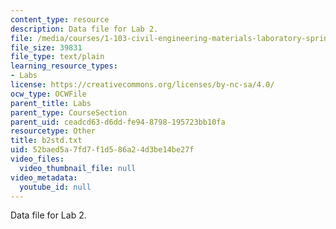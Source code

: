 ```yaml
---
content_type: resource
description: Data file for Lab 2.
file: /media/courses/1-103-civil-engineering-materials-laboratory-spring-2004/52baed5a7fd7f1d586a24d3be14be27f_b2std.txt
file_size: 39831
file_type: text/plain
learning_resource_types:
- Labs
license: https://creativecommons.org/licenses/by-nc-sa/4.0/
ocw_type: OCWFile
parent_title: Labs
parent_type: CourseSection
parent_uid: ceadcd63-d6dd-fe94-8798-195723bb10fa
resourcetype: Other
title: b2std.txt
uid: 52baed5a-7fd7-f1d5-86a2-4d3be14be27f
video_files:
  video_thumbnail_file: null
video_metadata:
  youtube_id: null
---
```

Data file for Lab 2.